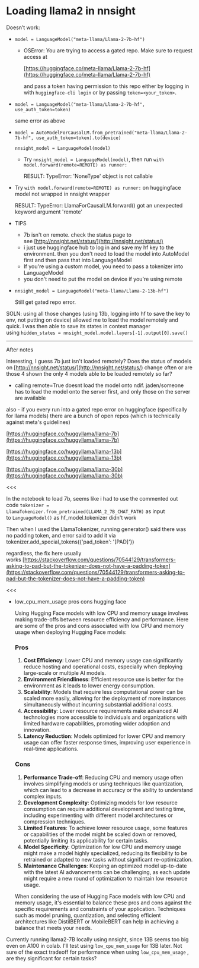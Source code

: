 # Loading llama2 in nnsight

Doesn’t work:

- `model = LanguageModel("meta-llama/Llama-2-7b-hf")`
    - OSError: You are trying to access a gated repo. Make sure to request access at
        
        [https://huggingface.co/meta-llama/Llama-2-7b-hf](https://huggingface.co/meta-llama/Llama-2-7b-hf)
        
        and pass a token having permission to this repo either by logging in with `huggingface-cli login` or by passing `token=<your_token>`.
        
- `model = LanguageModel("meta-llama/Llama-2-7b-hf", use_auth_token=token)`
    
    same error as above
    
- `model = AutoModelForCausalLM.from_pretrained("meta-llama/Llama-2-7b-hf", use_auth_token=token).to(device)`
    
    `nnsight_model = LanguageModel(model)`
    
    - Try `nnsight_model = LanguageModel(model)`, then run `with model.forward(remote=REMOTE) as runner:`
        
        RESULT: TypeError: 'NoneType' object is not callable
        
- Try `with model.forward(remote=REMOTE) as runner:` on huggingface model not wrapped in nnsight wrapper
    
    RESULT: TypeError: LlamaForCausalLM.forward() got an unexpected keyword argument 'remote’
    

- TIPS
    - 7b isn't on remote. check the status page to see [http://nnsight.net/status/](http://nnsight.net/status/)
    - i just use huggingface hub to log in and save my hf key to the environment. then you don't need to load the model into AutoModel first and then pass that into LanguageModel
    - If you're using a custom model, you need to pass a tokenizer into LanguageModel
    - you don't need to put the model on device if you're using remote

- `nnsight_model = LanguageModel("meta-llama/Llama-2-13b-hf")`
    
    Still get gated repo error.
    

SOLN: using all those changes (using 13b, logging into hf to save the key to env, not putting on device) allowed me to load the model remotely and quick. I was then able to save its states in context manager using `hidden_states = nnsight_model.model.layers[-1].output[0].save()`

---

After notes

Interesting, I guess 7b just isn't loaded remotely? Does the status of models on [http://nnsight.net/status/](http://nnsight.net/status/) change often or are those 4 shown the only 4 models able to be loaded remotely so far?

- calling remote=True doesnt load the model onto ndif. jaden/someone has to load the model onto the server first, and only those on the server are available

also - if you every run into a gated repo error on huggingface (specifically for llama models) there are a bunch of open repos (which is technically against meta's guidelines)

[https://huggingface.co/huggyllama/llama-7b](https://huggingface.co/huggyllama/llama-7b)

[https://huggingface.co/huggyllama/llama-13b](https://huggingface.co/huggyllama/llama-13b)

[https://huggingface.co/huggyllama/llama-30b](https://huggingface.co/huggyllama/llama-30b)

<<<

In the notebook to load 7b, seems like i had to use the commented out code `tokenizer = LlamaTokenizer.from_pretrained(LLAMA_2_7B_CHAT_PATH)` as input to `LanguageModel()` as hf_model.tokenizer didn't work

Then when I used the LlamaTokenizer, running generator() said there was no padding token, and error said to add it via tokenizer.add_special_tokens({'pad_token': '[PAD]'})

regardless, the fix here usually works [https://stackoverflow.com/questions/70544129/transformers-asking-to-pad-but-the-tokenizer-does-not-have-a-padding-token](https://stackoverflow.com/questions/70544129/transformers-asking-to-pad-but-the-tokenizer-does-not-have-a-padding-token)

<<<

- low_cpu_mem_usage pros cons hugging face
    
    Using Hugging Face models with low CPU and memory usage involves making trade-offs between resource efficiency and performance. Here are some of the pros and cons associated with low CPU and memory usage when deploying Hugging Face models:
    
    ### Pros
    
    1. **Cost Efficiency**: Lower CPU and memory usage can significantly reduce hosting and operational costs, especially when deploying large-scale or multiple AI models.
    2. **Environment Friendliness**: Efficient resource use is better for the environment as it leads to lower energy consumption.
    3. **Scalability**: Models that require less computational power can be scaled more easily, allowing for the deployment of more instances simultaneously without incurring substantial additional costs.
    4. **Accessibility**: Lower resource requirements make advanced AI technologies more accessible to individuals and organizations with limited hardware capabilities, promoting wider adoption and innovation.
    5. **Latency Reduction**: Models optimized for lower CPU and memory usage can offer faster response times, improving user experience in real-time applications.
    
    ### Cons
    
    1. **Performance Trade-off**: Reducing CPU and memory usage often involves simplifying models or using techniques like quantization, which can lead to a decrease in accuracy or the ability to understand complex inputs.
    2. **Development Complexity**: Optimizing models for low resource consumption can require additional development and testing time, including experimenting with different model architectures or compression techniques.
    3. **Limited Features**: To achieve lower resource usage, some features or capabilities of the model might be scaled down or removed, potentially limiting its applicability for certain tasks.
    4. **Model Specificity**: Optimization for low CPU and memory usage might make a model highly specialized, reducing its flexibility to be retrained or adapted to new tasks without significant re-optimization.
    5. **Maintenance Challenges**: Keeping an optimized model up-to-date with the latest AI advancements can be challenging, as each update might require a new round of optimization to maintain low resource usage.
    
    When considering the use of Hugging Face models with low CPU and memory usage, it's essential to balance these pros and cons against the specific requirements and constraints of your application. Techniques such as model pruning, quantization, and selecting efficient architectures like DistilBERT or MobileBERT can help in achieving a balance that meets your needs.
    

Currently running llama2-7B locally using nnsight, since 13B seems too big even on A100 in colab. I'll test using `low_cpu_mem_usage` for 13B later. Not sure of the exact tradeoff for performance when using `low_cpu_mem_usage` , are they significant for certain tasks?
